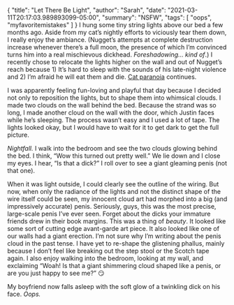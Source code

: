 {
    "title": "Let There Be Light",
    "author": "Sarah",
    "date": "2021-03-11T20:17:03.989893099-05:00",
    "summary": "NSFW",
    "tags": [
        "oops",
        "myfavoritemistakes"
    ]
}
I hung some tiny string lights above our bed a few months ago. Aside
from my cat’s nightly efforts to viciously tear them down, I really
enjoy the ambiance. (Nugget’s attempts at complete destruction increase
whenever there’s a full moon, the presence of which I’m convinced turns
him into a real mischievous dickhead. *Foreshadowing… kind of*.) I
recently chose to relocate the lights higher on the wall and out of
Nugget’s reach because 1) It’s hard to sleep with the sounds of his
late-night violence and 2) I’m afraid he will eat them and die.
[<span class="underline">Cat
paranoia</span>](https://blog.smalltownkitten.com/post/cat-paranoia/)
continues.

I was apparently feeling fun-loving and playful that day because I
decided not only to reposition the lights, but to shape them into
whimsical clouds. I made two clouds on the wall behind the bed. Because
the strand was so long, I made another cloud on the wall with the door,
which Justin faces while he’s sleeping. The process wasn’t easy and I
used a lot of tape. The lights looked okay, but I would have to wait for
it to get dark to get the full picture.

*Nightfall.* I walk into the bedroom and see the two clouds glowing
behind the bed. I think, “Wow this turned out pretty well.” We lie down
and I close my eyes. I hear, “Is that a dick?” I roll over to see a
giant gleaming penis (not that one).

When it was light outside, I could clearly see the outline of the
wiring. But now, when only the radiance of the lights and not the
distinct shape of the wire itself could be seen, my innocent cloud art
had morphed into a big (and impressively accurate) penis. Seriously,
guys, this was the most precise, large-scale penis I’ve ever seen.
Forget about the dicks your immature friends drew in their book margins.
This was a thing of *beauty*. It looked like some sort of cutting edge
avant-garde art piece. It also looked like one of our walls had a giant
erection. I’m not sure why I’m writing about the penis cloud in the past
tense. I have yet to re-shape the glistening phallus, mainly because I
don’t feel like breaking out the step stool or the Scotch tape again. I
also enjoy walking into the bedroom, looking at my wall, and exclaiming
“Woah\! Is that a giant shimmering cloud shaped like a penis, or are
you just happy to see me?” :smirk:

My boyfriend now falls asleep with the soft glow of a twinkling dick on
his face. *Oops.*
